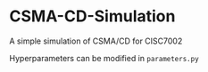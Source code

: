# CSMA-CD-Simulation
A simple simulation of CSMA/CD for CISC7002

Hyperparameters can be modified in `parameters.py`

